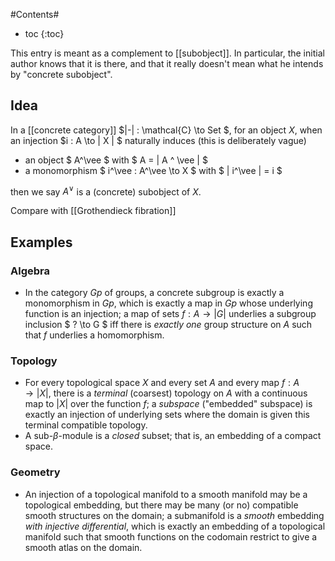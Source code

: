 
#Contents#
* toc
{:toc}

This entry is meant as a complement to [[subobject]].  In particular, the initial author knows that it is there, and that it really doesn't mean what he intends by "concrete subobject".

## Idea

In a [[concrete category]] $|-| : \mathcal{C} \to Set $, for an object $X$, when an injection $i : A \to | X | $ naturally induces (this is deliberately vague)

 * an object $ A^\vee $ with $ A = | A ^ \vee | $
 * a monomorphism $ i^\vee : A^\vee \to X $ with $ | i^\vee | = i $

then we say $A^\vee$ is a (concrete) subobject of $X$.

Compare with [[Grothendieck fibration]]

## Examples

### Algebra

 * In the category $Gp$ of groups, a concrete subgroup is exactly a monomorphism in $Gp$, which is exactly a map in $Gp$ whose underlying function is an injection; a map of sets $f: A \to |G|$ underlies a subgroup inclusion $ ? \to G $ iff there is *exactly one* group structure on $A$ such that $f$ underlies a homomorphism.

### Topology

 * For every topological space $X$ and every set $A$ and every map $f : A \to |X|$, there is a *terminal* (coarsest) topology on $A$ with a continuous map to $|X|$ over the function $f$; a *subspace* ("embedded" subspace) is exactly an injection of underlying sets where the domain is given this terminal compatible topology.
 * A sub-$\beta$-module is a *closed* subset; that is, an embedding of a compact space.

### Geometry

 * An injection of a topological manifold to a smooth manifold may be a topological embedding, but there may be many (or no) compatible smooth structures on the domain; a submanifold is a *smooth* embedding *with injective differential*, which is exactly an embedding of a topological manifold such that smooth functions on the codomain restrict to give a smooth atlas on the domain.